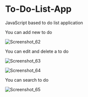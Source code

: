 # To-Do-List-App
JavaScript based to do list application


You can add new to do

![Screenshot_62](https://github.com/BerkayAtass/To-Do-List/assets/74881380/69daf725-7413-44cb-bdf5-62e490d3aabb)


You can edit and delete a to do

![Screenshot_63](https://github.com/BerkayAtass/To-Do-List/assets/74881380/9d84fc8d-adba-49fa-997a-0cac44b3ac21)

![Screenshot_64](https://github.com/BerkayAtass/To-Do-List/assets/74881380/71e288ba-c852-4dd6-8e74-ab26a82444f6)


You can search to do

![Screenshot_65](https://github.com/BerkayAtass/To-Do-List/assets/74881380/1ed2e601-cec0-4fa8-be2a-6e4b8b46dfa9)


